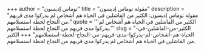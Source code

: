 +++
author = "توماس إديسون"
title = "مقولة توماس إديسون"
description = "مقولة توماس إديسون: الكثير من الفاشلين في الحياة هم أشخاص لم يدركوا مدى قربهم من النجاح لحظة استسلامهم."
quote = '''الكثير من الفاشلين في الحياة هم أشخاص لم يدركوا مدى قربهم من النجاح لحظة استسلامهم.''' 
slug = "الكثير-من-الفاشلين-في-الحياة-هم-أشخاص-لم-يدركوا-مدى-قربهم-من-النجاح-لحظة-استسلامهم"
+++
الكثير من الفاشلين في الحياة هم أشخاص لم يدركوا مدى قربهم من النجاح لحظة استسلامهم.
